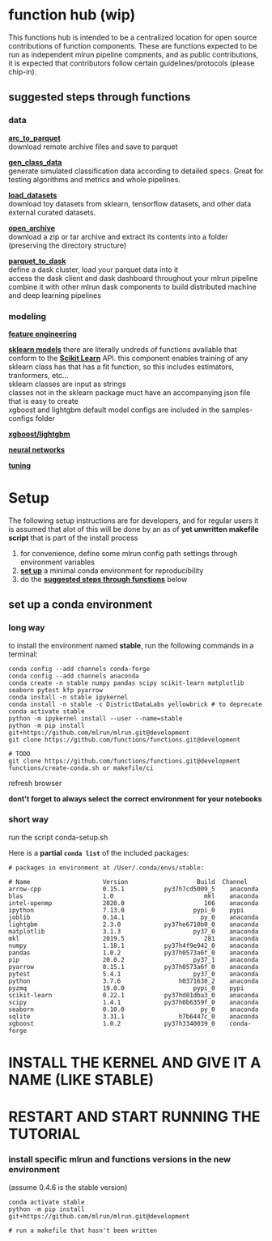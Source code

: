 # function hub (wip)


This functions hub is intended to be a centralized location for open source contributions of function components.  These are functions expected to be run as independent mlrun pipeline compnents, and as public contributions, it is expected that contributors follow certain guidelines/protocols (please chip-in).

## suggested steps through functions

### data

**[arc_to_parquet]()**<br>
download remote archive files and save to parquet

**[gen_class_data]()**<br>
generate simulated classification data according to detailed specs.  Great for testing algorithms and metrics and whole pipelines.

**[load_datasets]()**<br>
download toy datasets from sklearn, tensorflow datasets, and other data external curated datasets.

**[open_archive]()**<br>
download a zip or tar archive and extract its contents into a folder (preserving the directory structure)

**[parquet_to_dask]()**<br>
define a dask cluster, load your parquet data into it<br>
access the dask client and dask dashboard throughout your mlrun pipeline<br>
combine it with other mlrun dask components to build distributed machine and deep learning pipelines

### modeling

**[feature engineering]()**

**[sklearn models]()**
there are literally undreds of functions available that conform to the **[Scikit Learn]()** API. 
this component enables training of any sklearn class has that has a fit function, so this includes estimators, tranformers, etc...<br>
sklearn classes are input as strings<br>
classes not in the sklearn package muct have an accompanying json file that is easy to create<br>
xgboost and lightgbm default model configs are included in the samples-configs folder<br>

**[xgboost/lightgbm]()**

**[neural networks]()**

**[tuning]()**


# Setup

The following setup instructions are for developers, and for regular users it is assumed that alot of this will be done by an as of **yet unwritten makefile script** that is part of the install process

1. for convenience, define some mlrun config path settings through environment variables
2. **[set up](#setup)** a minimal conda environment for reproducibility
3. do the **[suggested steps through functions](#suggetsed)** below

## set up a conda environment

### long way

to install the environment named **stable**, run the following commands in a terminal:

    conda config --add channels conda-forge
    conda config --add channels anaconda
    conda create -n stable numpy pandas scipy scikit-learn matplotlib seaborn pytest kfp pyarrow
    conda install -n stable ipykernel
    conda install -n stable -c DistrictDataLabs yellowbrick # to deprecate
    conda activate stable
    python -m ipykernel install --user --name=stable
    python -m pip install git+https://github.com/mlrun/mlrun.git@development
    git clone https://github.com/functions/functions.git@development
    
    # TODO
    git clone https://github.com/functions/functions.git@development
    functions/create-conda.sh or makefile/ci 

refresh browser

**dont't forget to always select the correct environment for your notebooks**

### short way

run the script conda-setup.sh

Here is a **partial `conda list`** of the included packages:

    # packages in environment at /User/.conda/envs/stable: 

    # Name                    Version                   Build  Channel 
    arrow-cpp                 0.15.1           py37h7cd5009_5    anaconda 
    blas                      1.0                         mkl    anaconda 
    intel-openmp              2020.0                      166    anaconda 
    ipython                   7.13.0                   pypi_0    pypi 
    joblib                    0.14.1                     py_0    anaconda 
    lightgbm                  2.3.0            py37he6710b0_0    anaconda 
    matplotlib                3.1.3                    py37_0    anaconda 
    mkl                       2019.5                      281    anaconda 
    numpy                     1.18.1           py37h4f9e942_0    anaconda 
    pandas                    1.0.2            py37h0573a6f_0    anaconda 
    pip                       20.0.2                   py37_1    anaconda 
    pyarrow                   0.15.1           py37h0573a6f_0    anaconda 
    pytest                    5.4.1                    py37_0    anaconda 
    python                    3.7.6                h0371630_2    anaconda 
    pyzmq                     19.0.0                   pypi_0    pypi 
    scikit-learn              0.22.1           py37hd81dba3_0    anaconda 
    scipy                     1.4.1            py37h0b6359f_0    anaconda 
    seaborn                   0.10.0                     py_0    anaconda 
    sqlite                    3.31.1               h7b6447c_0    anaconda 
    xgboost                   1.0.2            py37h3340039_0    conda-forge 

# INSTALL THE KERNEL AND GIVE IT A NAME (LIKE STABLE)
# RESTART AND START RUNNING THE TUTORIAL

### install specific mlrun and functions versions in the new environment

(assume 0.4.6 is the stable version)

    conda activate stable
    python -m pip install git+https://github.com/mlrun/mlrun.git@development
    
    # run a makefile that hasn't been written
